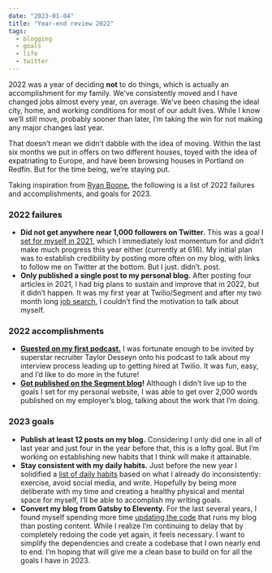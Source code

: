 ```yaml
---
date: "2023-01-04"
title: "Year-end review 2022"
tags:
  - blogging
  - goals
  - life
  - twitter
---
```


2022 was a year of deciding **not** to do things, which is actually an accomplishment for my family. We’ve consistently moved and I have changed jobs almost every year, on average. We’ve been chasing the ideal city, home, and working conditions for most of our adult lives. While I know we’ll still move, probably sooner than later, I’m taking the win for not making any major changes last year.

That doesn’t mean we didn’t dabble with the idea of moving. Within the last six months we put in offers on two different houses, toyed with the idea of expatriating to Europe, and have been browsing houses in Portland on Redfin. But for the time being, we’re staying put.

Taking inspiration from [Ryan Boone](https://www.falldowngoboone.com/blog/year-end-review-2022/), the following is a list of 2022 failures and accomplishments, and goals for 2023.

### 2022 failures

- **Did not get anywhere near 1,000 followers on Twitter.** This was a goal I [set for myself in 2021](https://twitter.com/simpixelated/status/1352031919827943430), which I immediately lost momentum for and didn’t make much progress this year either (currently at 616). My initial plan was to establish credibility by posting more often on my blog, with links to follow me on Twitter at the bottom. But I just. didn’t. post.
- **Only published a single post to my personal blog.** After posting four articles in 2021, I had big plans to sustain and improve that in 2022, but it didn’t happen. It was my first year at Twilio/Segment and after my two month long [job search](https://simpixelated.com/35-interviews-with-0-applications), I couldn’t find the motivation to talk about myself.

### 2022 accomplishments

- **[Guested on my first podcast.](https://www.youtube.com/watch?v=4tqnvAMSbkQ)** I was fortunate enough to be invited by superstar recruiter Taylor Desseyn onto his podcast to talk about my interview process leading up to getting hired at Twilio. It was fun, easy, and I’d like to do more in the future!
- **[Got published on the Segment blog](https://segment.com/blog/plan-sms-mfa-migration-for-thousands-users/)!** Although I didn’t live up to the goals I set for my personal website, I was able to get over 2,000 words published on my employer’s blog, talking about the work that I’m doing.

### 2023 goals

- **Publish at least 12 posts on my blog.** Considering I only did one in all of last year and just four in the year before that, this is a lofty goal. But I’m working on establishing new habits that I think will make it attainable.
- **Stay consistent with my daily habits.** Just before the new year I solidified a [list of daily habits](https://twitter.com/simpixelated/status/1603418237294632960) based on what I already do inconsistently: exercise, avoid social media, and write. Hopefully by being more deliberate with my time and creating a healthy physical and mental space for myself, I’ll be able to accomplish my writing goals.
- **Convert my blog from Gatsby to Eleventy.** For the last several years, I found myself spending more time [updating the code](https://github.com/simpixelated/simpixelated.com/issues/103) that runs my blog than posting content. While I realize I’m continuing to delay that by completely redoing the code yet again, it feels necessary. I want to simplify the dependencies and create a codebase that I own nearly end to end. I’m hoping that will give me a clean base to build on for all the goals I have in 2023.

